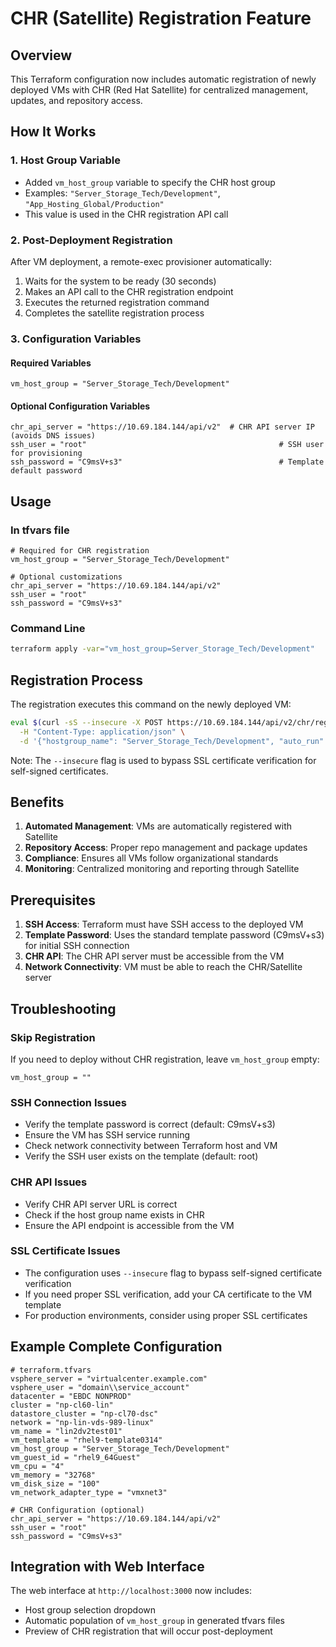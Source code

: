 # CHR (Satellite) Registration Feature

## Overview
This Terraform configuration now includes automatic registration of newly deployed VMs with CHR (Red Hat Satellite) for centralized management, updates, and repository access.

## How It Works

### 1. Host Group Variable
- Added `vm_host_group` variable to specify the CHR host group
- Examples: `"Server_Storage_Tech/Development"`, `"App_Hosting_Global/Production"`
- This value is used in the CHR registration API call

### 2. Post-Deployment Registration
After VM deployment, a remote-exec provisioner automatically:
1. Waits for the system to be ready (30 seconds)
2. Makes an API call to the CHR registration endpoint
3. Executes the returned registration command
4. Completes the satellite registration process

### 3. Configuration Variables

#### Required Variables
```hcl
vm_host_group = "Server_Storage_Tech/Development"
```

#### Optional Configuration Variables
```hcl
chr_api_server = "https://10.69.184.144/api/v2"  # CHR API server IP (avoids DNS issues)
ssh_user = "root"                                           # SSH user for provisioning
ssh_password = "C9msV+s3"                                   # Template default password
```

## Usage

### In tfvars file
```hcl
# Required for CHR registration
vm_host_group = "Server_Storage_Tech/Development"

# Optional customizations
chr_api_server = "https://10.69.184.144/api/v2"
ssh_user = "root"
ssh_password = "C9msV+s3"
```

### Command Line
```bash
terraform apply -var="vm_host_group=Server_Storage_Tech/Development"
```

## Registration Process

The registration executes this command on the newly deployed VM:
```bash
eval $(curl -sS --insecure -X POST https://10.69.184.144/api/v2/chr/register \
  -H "Content-Type: application/json" \
  -d '{"hostgroup_name": "Server_Storage_Tech/Development", "auto_run": false}' | jq -r '.registration_command')
```

Note: The `--insecure` flag is used to bypass SSL certificate verification for self-signed certificates.

## Benefits

1. **Automated Management**: VMs are automatically registered with Satellite
2. **Repository Access**: Proper repo management and package updates
3. **Compliance**: Ensures all VMs follow organizational standards
4. **Monitoring**: Centralized monitoring and reporting through Satellite

## Prerequisites

1. **SSH Access**: Terraform must have SSH access to the deployed VM
2. **Template Password**: Uses the standard template password (C9msV+s3) for initial SSH connection
3. **CHR API**: The CHR API server must be accessible from the VM
4. **Network Connectivity**: VM must be able to reach the CHR/Satellite server

## Troubleshooting

### Skip Registration
If you need to deploy without CHR registration, leave `vm_host_group` empty:
```hcl
vm_host_group = ""
```

### SSH Connection Issues
- Verify the template password is correct (default: C9msV+s3)
- Ensure the VM has SSH service running
- Check network connectivity between Terraform host and VM
- Verify the SSH user exists on the template (default: root)

### CHR API Issues
- Verify CHR API server URL is correct
- Check if the host group name exists in CHR
- Ensure the API endpoint is accessible from the VM

### SSL Certificate Issues
- The configuration uses `--insecure` flag to bypass self-signed certificate verification
- If you need proper SSL verification, add your CA certificate to the VM template
- For production environments, consider using proper SSL certificates

## Example Complete Configuration

```hcl
# terraform.tfvars
vsphere_server = "virtualcenter.example.com"
vsphere_user = "domain\\service_account"
datacenter = "EBDC NONPROD"
cluster = "np-cl60-lin"
datastore_cluster = "np-cl70-dsc"
network = "np-lin-vds-989-linux"
vm_name = "lin2dv2test01"
vm_template = "rhel9-template0314"
vm_host_group = "Server_Storage_Tech/Development"
vm_guest_id = "rhel9_64Guest"
vm_cpu = "4"
vm_memory = "32768"
vm_disk_size = "100"
vm_network_adapter_type = "vmxnet3"

# CHR Configuration (optional)
chr_api_server = "https://10.69.184.144/api/v2"
ssh_user = "root"
ssh_password = "C9msV+s3"
```

## Integration with Web Interface

The web interface at `http://localhost:3000` now includes:
- Host group selection dropdown
- Automatic population of `vm_host_group` in generated tfvars files
- Preview of CHR registration that will occur post-deployment
